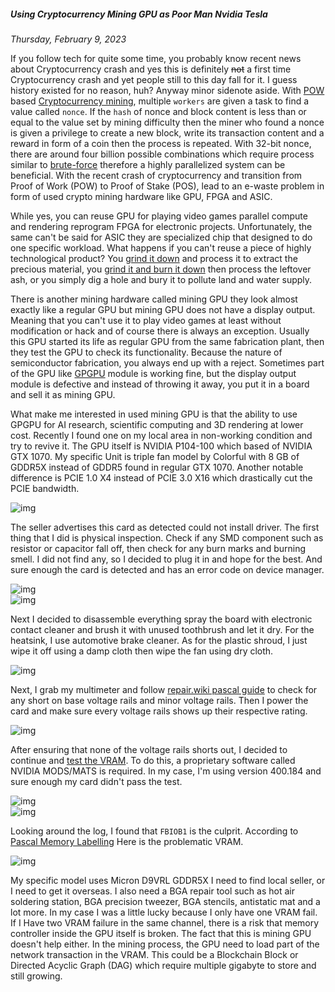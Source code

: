 ##### Using Cryptocurrency Mining GPU as Poor Man Nvidia Tesla
_Thursday, February 9, 2023_

If you follow tech for quite some time, you probably know recent news 
about Cryptocurrency crash and yes this is definitely ~~not~~ a first 
time Cryptocurrency crash and yet people still to this day fall for it. 
I guess history existed for no reason, huh? Anyway minor sidenote aside.
With [POW](https://en.wikipedia.org/wiki/Proof_of_work) 
based [Cryptocurrency mining](https://en.wikipedia.org/wiki/Bitcoin#Mining), 
multiple `workers` are given a task to find a value called `nonce`. If the 
`hash` of nonce and block content is less than or equal to the value set by 
mining difficulty then the miner who found a nonce is given a privilege to 
create a new block, write its transaction content and a reward in form of a 
coin then the process is repeated. With 32-bit nonce, there are around 
four billion possible combinations which require process similar to 
[brute-force](https://en.wikipedia.org/wiki/Brute-force_attack) therefore 
a highly parallelized system can be beneficial. With the recent crash of 
cryptocurrency and transition from Proof of Work (POW) to Proof of Stake 
(POS), lead to an e-waste problem in form of used crypto mining hardware 
like GPU, FPGA and ASIC. 

While yes, you can reuse GPU for playing video games parallel compute 
and rendering reprogram FPGA for electronic projects. Unfortunately, the 
same can't be said for ASIC they are specialized chip that designed to 
do one specific workload. What happens if you can't reuse a piece of highly 
technological product? You 
[grind it down](https://www.youtube.com/watch?v=toijA2e1sLw) and process it to 
extract the precious material, you
[grind it and burn it down](https://www.youtube.com/watch?v=ee_lmZIAwek) then 
process the leftover ash, or you simply dig a hole and bury it to pollute land 
and water supply.

There is another mining hardware called mining GPU they look almost exactly 
like a regular GPU but mining GPU does not have a display output. Meaning 
that you can't use it to play video games at least without modification or 
hack and of course there is always an exception. Usually this GPU started 
its life as regular GPU from the same fabrication plant, then they test the 
GPU to check its functionality. Because the nature of semiconductor 
fabrication, you always end up with a reject. Sometimes part of the GPU 
like [GPGPU](https://en.wikipedia.org/wiki/General-purpose_computing_on_graphics_processing_units) module is working 
fine, but the display output module is defective and instead of throwing 
it away, you put it in a board and sell it as mining GPU.

What make me interested in used mining GPU is that the ability to use GPGPU 
for AI research, scientific computing and 3D rendering at lower cost. Recently 
I found one on my local area in non-working condition and try to revive it. 
The GPU itself is NVIDIA P104-100 which based of NVIDIA GTX 1070. My specific 
Unit is triple fan model by Colorful with 8 GB of GDDR5X instead of GDDR5 
found in regular GTX 1070. Another notable difference is PCIE 1.0 X4 instead 
of PCIE 3.0 X16 which drastically cut the PCIE bandwidth.

<div class="row">
	<div class="col-sm-3"></div>
	<div class="col-sm-6">
		<div class="img-thumbnail">
			<img class="img-fluid" loading="lazy" src="./posts/2023-02-09-using-cryptocurrency-mining-gpu-as-poor-man-nvidia-tesla/01.jpg" alt="img">
		</div>
	</div>
	<div class="col-sm-3"></div>
</div>

The seller advertises this card as detected could not install driver. The first 
thing that I did is physical inspection. Check if any SMD component such as 
resistor or capacitor fall off, then check for any burn marks and burning smell. 
I did not find any, so I decided to plug it in and hope for the best. And sure 
enough the card is detected and has an error code on device manager.

<div class="row">
	<div class="col-sm-3"></div>
	<div class="col-sm-6">
		<div class="img-thumbnail">
			<img class="img-fluid" loading="lazy" src="./posts/2023-02-09-using-cryptocurrency-mining-gpu-as-poor-man-nvidia-tesla/02.png" alt="img">
		</div>
	</div>
	<div class="col-sm-3"></div>
</div>
<div class="row">
	<div class="col-sm-4"></div>
	<div class="col-sm-4">
		<div class="img-thumbnail">
			<img class="img-fluid" loading="lazy" src="./posts/2023-02-09-using-cryptocurrency-mining-gpu-as-poor-man-nvidia-tesla/03.png" alt="img">
		</div>
	</div>
	<div class="col-sm-4"></div>
</div>

Next I decided to disassemble everything spray the board with electronic contact cleaner and brush it with unused toothbrush and let it dry. For the heatsink, I 
use automotive brake cleaner. As for the plastic shroud, I just wipe it off using 
a damp cloth then wipe the fan using dry cloth.

<div class="row">
	<div class="col-sm-3"></div>
	<div class="col-sm-6">
		<div class="img-thumbnail">
			<img class="img-fluid" loading="lazy" src="./posts/2023-02-09-using-cryptocurrency-mining-gpu-as-poor-man-nvidia-tesla/04.jpg" alt="img">
		</div>
	</div>
	<div class="col-sm-3"></div>
</div>

Next, I grab my multimeter and follow 
[repair.wiki pascal guide](https://repair.wiki/w/Nvidia_Pascal_GPU_Diagnosing_Guide) 
to check for any short on base voltage rails and minor voltage rails. 
Then I power the card and make sure every voltage rails shows up their 
respective rating.

<div class="row">
	<div class="col-sm-3"></div>
	<div class="col-sm-6">
		<div class="img-thumbnail">
			<img class="img-fluid" loading="lazy" src="./posts/2023-02-09-using-cryptocurrency-mining-gpu-as-poor-man-nvidia-tesla/05.jpg" alt="img">
		</div>
	</div>
	<div class="col-sm-3"></div>
</div>

After ensuring that none of the voltage rails shorts out, I decided to 
continue and 
[test the VRAM](https://repair.wiki/w/Nvidia_Memory_Testing_Guide). 
To do this, a proprietary software called NVIDIA MODS/MATS is required. 
In my case, I'm using version 400.184 and sure enough my card didn't 
pass the test.

<div class="row">
	<div class="col-sm-3"></div>
	<div class="col-sm-6">
		<div class="img-thumbnail">
			<img class="img-fluid" loading="lazy" src="./posts/2023-02-09-using-cryptocurrency-mining-gpu-as-poor-man-nvidia-tesla/06.png" alt="img">
		</div>
	</div>
	<div class="col-sm-3"></div>
</div>
<div class="row">
	<div class="col-sm-3"></div>
	<div class="col-sm-6">
		<div class="img-thumbnail">
			<img class="img-fluid" loading="lazy" src="./posts/2023-02-09-using-cryptocurrency-mining-gpu-as-poor-man-nvidia-tesla/07.png" alt="img">
		</div>
	</div>
	<div class="col-sm-3"></div>
</div>

Looking around the log, I found that `FBIOB1` is the culprit. According to 
[Pascal Memory Labelling](https://repair.wiki/w/Nvidia_Memory_Testing_Guide#/media/File:Nvidia_memory_labeling_pascal.jpg) 
Here is the problematic VRAM.

<div class="row">
	<div class="col-sm-3"></div>
	<div class="col-sm-6">
		<div class="img-thumbnail">
			<img class="img-fluid" loading="lazy" src="./posts/2023-02-09-using-cryptocurrency-mining-gpu-as-poor-man-nvidia-tesla/08.jpg" alt="img">
		</div>
	</div>
	<div class="col-sm-3"></div>
</div>

My specific model uses Micron D9VRL GDDR5X I need to find local seller, or 
I need to get it overseas. I also need a BGA repair tool such as hot air 
soldering station, BGA precision tweezer, BGA stencils, antistatic mat and 
a lot more. In my case I was a little lucky because I only have one VRAM 
fail. If I Have two VRAM failure in the same channel, there is a risk that 
memory controller inside the GPU itself is broken. The fact that this is 
mining GPU doesn't help either. In the mining process, the GPU need to 
load part of the network transaction in the VRAM. This could be a Blockchain 
Block or Directed Acyclic Graph (DAG) which require multiple gigabyte to store 
and still growing.